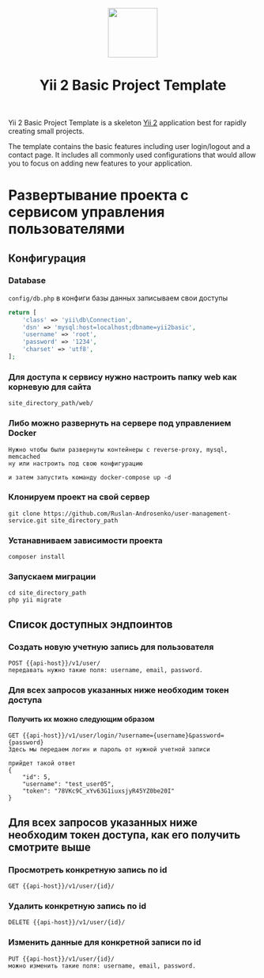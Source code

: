 <p align="center">
    <a href="https://github.com/yiisoft" target="_blank">
        <img src="https://avatars0.githubusercontent.com/u/993323" height="100px">
    </a>
    <h1 align="center">Yii 2 Basic Project Template</h1>
    <br>
</p>

Yii 2 Basic Project Template is a skeleton [Yii 2](http://www.yiiframework.com/) application best for
rapidly creating small projects.

The template contains the basic features including user login/logout and a contact page.
It includes all commonly used configurations that would allow you to focus on adding new
features to your application.


# Развертывание проекта с сервисом управления пользователями

## Конфигурация

### Database

 `config/db.php` в конфиги базы данных записываем свои доступы

```php
return [
    'class' => 'yii\db\Connection',
    'dsn' => 'mysql:host=localhost;dbname=yii2basic',
    'username' => 'root',
    'password' => '1234',
    'charset' => 'utf8',
];
```

### Для доступа к сервису нужно настроить папку web как корневую для сайта
~~~
site_directory_path/web/
~~~

### Либо можно развернуть на сервере под управлением Docker
~~~
Нужно чтобы были развернуты контейнеры с reverse-proxy, mysql, memcached
ну или настроить под свою конфигурацию

и затем запустить команду docker-compose up -d
~~~

### Клонируем проект на свой сервер
~~~
git clone https://github.com/Ruslan-Androsenko/user-management-service.git site_directory_path
~~~

### Устанавниваем зависимости проекта
~~~
composer install
~~~

### Запускаем миграции
~~~
cd site_directory_path
php yii migrate
~~~


## Список доступных эндпоинтов

### Создать новую учетную запись для пользователя
~~~
POST {{api-host}}/v1/user/
передавать нужно такие поля: username, email, password.
~~~

### Для всех запросов указанных ниже необходим токен доступа
#### Получить их можно следующим образом
~~~
GET {{api-host}}/v1/user/login/?username={username}&password={password}
Здесь мы передаем логин и пароль от нужной учетной записи

прийдет такой ответ
{
    "id": 5,
    "username": "test_user05",
    "token": "78VKc9C_xYv63G1iuxsjyR45YZ0be20I"
}
~~~

## Для всех запросов указанных ниже необходим токен доступа, как его получить смотрите выше

### Просмотреть конкретную запись по id
~~~
GET {{api-host}}/v1/user/{id}/
~~~

### Удалить конкретную запись по id
~~~
DELETE {{api-host}}/v1/user/{id}/
~~~

### Изменить данные для конкретной записи по id
~~~
PUT {{api-host}}/v1/user/{id}/
можно изменить такие поля: username, email, password.
~~~
